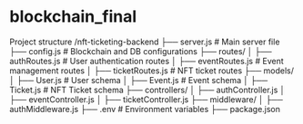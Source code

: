 # blockchain_final

Project structure
/nft-ticketing-backend
  ├── server.js           # Main server file
  ├── config.js           # Blockchain and DB configurations
  ├── routes/
  │   ├── authRoutes.js   # User authentication routes
  │   ├── eventRoutes.js  # Event management routes
  │   ├── ticketRoutes.js # NFT ticket routes
  ├── models/
  │   ├── User.js         # User schema
  │   ├── Event.js        # Event schema
  │   ├── Ticket.js       # NFT Ticket schema
  ├── controllers/
  │   ├── authController.js
  │   ├── eventController.js
  │   ├── ticketController.js
  ├── middleware/
  │   ├── authMiddleware.js
  ├── .env               # Environment variables
  ├── package.json
